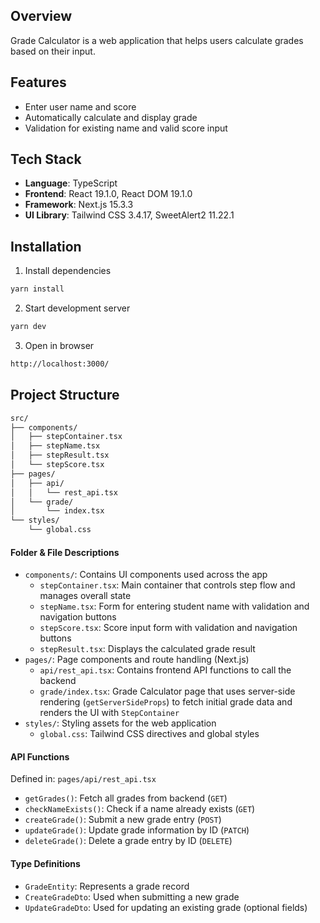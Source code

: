 ## Overview

Grade Calculator is a web application that helps users calculate grades based on their input.

## Features

- Enter user name and score
- Automatically calculate and display grade
- Validation for existing name and valid score input

## Tech Stack

- **Language**: TypeScript
- **Frontend**: React 19.1.0, React DOM 19.1.0
- **Framework**: Next.js 15.3.3
- **UI Library**: Tailwind CSS 3.4.17, SweetAlert2 11.22.1

## Installation

1. Install dependencies

```bash
yarn install
```

2. Start development server

```bash
yarn dev
```

3. Open in browser

```bash
http://localhost:3000/
```

## Project Structure

```bash
src/
├── components/
│   ├── stepContainer.tsx
│   ├── stepName.tsx
│   ├── stepResult.tsx
│   └── stepScore.tsx
├── pages/
│   ├── api/
│   │   └── rest_api.tsx
│   └── grade/
│       └── index.tsx
└── styles/
    └── global.css
```

#### Folder & File Descriptions

- `components/`: Contains UI components used across the app
  - `stepContainer.tsx`: Main container that controls step flow and manages overall state
  - `stepName.tsx`: Form for entering student name with validation and navigation buttons
  - `stepScore.tsx`: Score input form with validation and navigation buttons
  - `stepResult.tsx`: Displays the calculated grade result
- `pages/`: Page components and route handling (Next.js)
  - `api/rest_api.tsx`: Contains frontend API functions to call the backend
  - `grade/index.tsx`: Grade Calculator page that uses server-side rendering (`getServerSideProps`) to fetch initial grade data and renders the UI with `StepContainer`
- `styles/`: Styling assets for the web application
  - `global.css`: Tailwind CSS directives and global styles

#### API Functions

Defined in: `pages/api/rest_api.tsx`

- `getGrades()`: Fetch all grades from backend (`GET`)
- `checkNameExists()`: Check if a name already exists (`GET`)
- `createGrade()`: Submit a new grade entry (`POST`)
- `updateGrade()`: Update grade information by ID (`PATCH`)
- `deleteGrade()`: Delete a grade entry by ID (`DELETE`)

#### Type Definitions

- `GradeEntity`: Represents a grade record
- `CreateGradeDto`: Used when submitting a new grade
- `UpdateGradeDto`: Used for updating an existing grade (optional fields)
